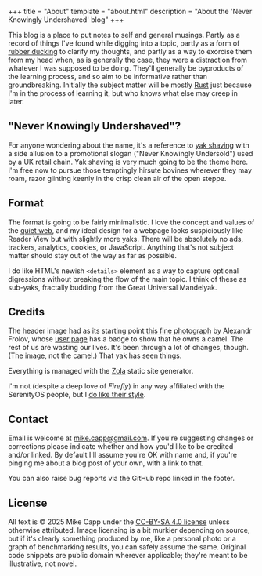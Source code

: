 +++
title = "About"
template = "about.html"
description = "About the 'Never Knowingly Undershaved' blog"
+++

This blog is a place to put notes to self and general musings. Partly as a record of things I've found while digging into a topic, partly as a form of [rubber ducking](https://en.wikipedia.org/wiki/Rubber_duck_debugging) to clarify my thoughts, and partly as a way to exorcise them from my head when, as is generally the case, they were a distraction from whatever I was supposed to be doing. They'll generally be byproducts of the learning process, and so aim to be informative rather than groundbreaking. Initially the subject matter will be mostly [Rust](https://rust-lang.org/) just because I'm in the process of learning it, but who knows what else may creep in later.

## "Never Knowingly Undershaved"?

For anyone wondering about the name, it's a reference to [yak shaving](https://seths.blog/2005/03/dont_shave_that/) with a side allusion to a promotional slogan ("Never Knowingly Undersold") used by a UK retail chain. Yak shaving is very much going to be the theme here. I'm free now to pursue those temptingly hirsute bovines wherever they may roam, razor glinting keenly in the crisp clean air of the open steppe.

## Format

The format is going to be fairly minimalistic. I love the concept and values of the [quiet web](https://briankoberlein.com/tech/quiet-web/), and my ideal design for a webpage looks suspiciously like Reader View but with slightly more yaks. There will be absolutely no ads, trackers, analytics, cookies, or JavaScript. Anything that's not subject matter should stay out of the way as far as possible.

I do like HTML's newish `<details>` element as a way to capture optional digressions without breaking the flow of the main topic. I think of these as sub-yaks, fractally budding from the Great Universal Mandelyak.

## Credits

The header image had as its starting point [this fine photograph](https://en.wikipedia.org/wiki/File:Sarlyk_Yak2.jpg) by Alexandr Frolov, whose [user page](https://commons.wikimedia.org/wiki/User:Alexandr_frolov) has a badge to show that he owns a camel. The rest of us are wasting our lives. It's been through a lot of changes, though. (The image, not the camel.) That yak has seen things.

Everything is managed with the [Zola](https://www.getzola.org/) static site generator. 

I'm not (despite a deep love of *Firefly*) in any way affiliated with the SerenityOS people, but I [do like their style](https://yaksplained.org/).

## Contact

Email is welcome at [mike.capp@gmail.com](mailto:mike.capp@gmail.com). If you're suggesting changes or corrections please indicate whether and how you'd like to be credited and/or linked. By default I'll assume you're OK with name and, if you're pinging me about a blog post of your own, with a link to that. 

You can also raise bug reports via the GitHub repo linked in the footer.

## License

All text is © 2025 Mike Capp under the [CC-BY-SA 4.0 license](https://creativecommons.org/licenses/by-sa/4.0/) unless otherwise attributed. Image licensing is a bit murkier depending on source, but if it's clearly something produced by me, like a personal photo or a graph of benchmarking results, you can safely assume the same. Original code snippets are public domain wherever applicable; they're meant to be illustrative, not novel.
